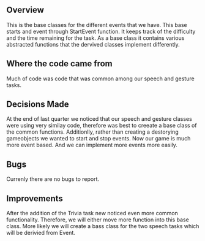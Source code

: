 ## Overview
This is the base classes for the different events that we have. This base starts and event through StartEvent function. It keeps track of the difficulty and the time remaining for the task. As a base class it contains various abstracted functions that the dervived classes implement differently.

## Where the code came from
Much of code was code that was common among our speech and gesture tasks. 

## Decisions Made
At the end of last quarter we noticed that our speech and gesture classes were using very similay code, therefore was best to creeate a base class of the common functions. Additionlly, rather than creating a destorying gameobjects we wanted to start and stop events. Now our game is much more event based. And we can implement more events more easily.

## Bugs
Currenly there are no bugs to report.

## Improvements
After the addition of the Trivia task new noticed even more common functionality. Therefore, we will either move more function into this base class. More likely we will create a bass class for the two speech tasks which will be derivied from Event.